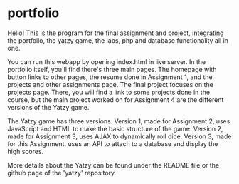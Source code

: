 # portfolio
Hello! This is the program for the final assignment and project, integrating the portfolio, the yatzy game, the labs, php and database functionality all in one.

You can run this webapp by opening index.html in live server. In the portfolio itself, you'll find there's three main pages. The homepage with button links to other pages, the resume done in Assignment 1, and the projects and other assignments page. The final project focuses on the projects page. There, you will find a link to some projects done in the course, but the main project worked on for Assignment 4 are the different versions of the Yatzy game.

The Yatzy game has three versions. Version 1, made for Assignment 2, uses JavaScript and HTML to make the basic structure of the game. Version 2, made for Assignment 3, uses AJAX to dynamically roll dice. Version 3, made for this Assignment, uses an API to attach to a database and display the high scores.

More details about the Yatzy can be found under the README file or the github page of the 'yatzy' repository.
